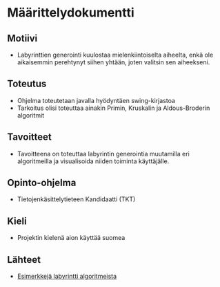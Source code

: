 # Määrittelydokumentti

## Motiivi
- Labyrinttien generointi kuulostaa mielenkiintoiselta aiheelta, enkä ole aikaisemmin perehtynyt siihen yhtään, joten valitsin sen aiheekseni.
## Toteutus
- Ohjelma toteutetaan javalla hyödyntäen swing-kirjastoa
- Tarkoitus olisi toteuttaa ainakin Primin, Kruskalin ja Aldous-Broderin algoritmit
## Tavoitteet
- Tavoitteena on toteuttaa labyrintin generointia muutamilla eri algoritmeilla ja visualisoida niiden toiminta käyttäjälle.

## Opinto-ohjelma
- Tietojenkäsittelytieteen Kandidaatti (TKT)

## Kieli
- Projektin kielenä aion käyttää suomea

## Lähteet
- [Esimerkkejä labyrintti algoritmeista](http://www.jamisbuck.org/mazes/)